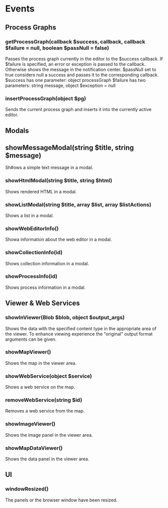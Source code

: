 # Events

## Process Graphs

### getProcessGraph(callback $success, callback, callback $failure = null, boolean $passNull = false)
Passes the process graph currently in the editor to the $success callback. If $failure is specified, an error or exception is passed to the callback. Otherwise shows the message in the notification center. $passNull set to true considers null a success and passes it to the corresponding callback.
$success has one parameter: object processGraph
$failure has two parameters: string message, object $exception = null

### insertProcessGraph(object $pg)
Sends the current process graph and inserts it into the currently active editor.

## Modals

## showMessageModal(string $title, string $message)
Sh#ows a simple text message in a modal.

### showHtmlModal(string $title, string $html)
Shows rendered HTML in a modal.

### showListModal(string $title, array $list, array $listActions)
Shows a list in a modal.

### showWebEditorInfo()
Showa information about the web editor in a modal.

### showCollectionInfo(id)
Shows collection information in a modal.

### showProcessInfo(id)
Shows process information in a modal.

## Viewer & Web Services

### showInViewer(Blob $blob, object $output_args)
Shows the data with the specified content type in the appropriate area of the viewer.
To enhance viewing experience the "original" output format arguments can be given.

### showMapViewer()
Shows the map in the viewer area.

### showWebService(object $service)
Shows a web service on the map.

### removeWebService(string $id)
Removes a web service from the map.

### showImageViewer()
Shows the image panel in the viewer area.

### showMapDataViewer()
Shows the data panel in the viewer area.

## UI

### windowResized()
The panels or the browser window have been resized.